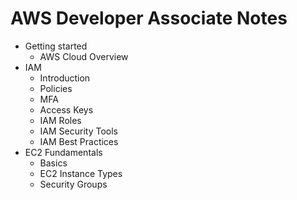 # AWS Developer Associate Notes

* Getting started
  * AWS Cloud Overview
* IAM
  * Introduction
  * Policies
  * MFA
  * Access Keys
  * IAM Roles
  * IAM Security Tools
  * IAM Best Practices
* EC2 Fundamentals
  * Basics
  * EC2 Instance Types
  * Security Groups
  
